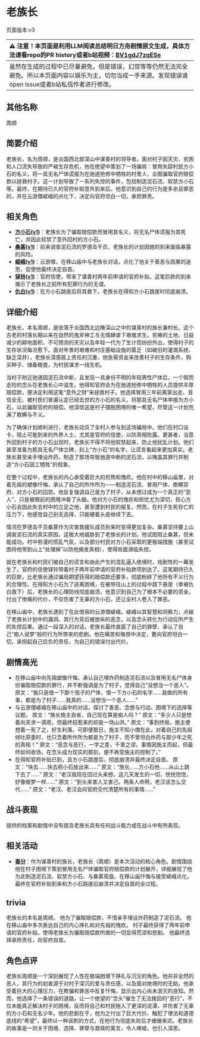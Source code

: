 # 老族长
页面版本:v3
 

| :warning: 注意！本页面是利用LLM阅读总结明日方舟剧情原文生成，具体方法请看repo的PR history或者b站视频：[BV1gdJ7zqESe](https://www.bilibili.com/video/BV1gdJ7zqESe/)         |
|:----------------------------|
| 虽然在生成的过程中已尽量避免，但是错误，幻觉等等仍然无法完全避免。所以本页面内容以娱乐为主，切勿当成一手来源。发现错误请open issue或者b站私信作者进行修改。|



## 其他名称
周顺
## 简要介绍
老族长，名为周顺，是炎国西北部深山中谋善村的领导者。面对村子因天灾、贫困和人口流失导致的严峻生存危机，他在绝望中策划了一场骗局：冒用失踪村民方小石的名义，将一具无名尸体谎报为在驰道抢修中牺牲的村里人，企图骗取官府赔偿款以拯救村子。这一计划导致了一系列失控的事件，包括制造泥石流、软禁方小石等。最终，在期待已久的官府补贴意外到来后，他意识到自己的行为是多余且罪恶的，并在云游僧嵯峨的点化下，决定向官府坦白一切，承担罪责。
## 相关角色
-   **[方小石](extended_char_fang_xiao_shi.md)([v1](../chars/extended_char_fang_xiao_shi.md))**：老族长为了骗取赔偿款而冒用其名义，将无名尸体谎报为其死亡，并因此软禁了意外回村的方小石。
-   **[桑葚](char_473_mberry.md)([v1](../chars/char_473_mberry.md))**：前来调查泥石流的罗德岛干员，老族长的计划因她的到来面临暴露的风险。
-   **[嵯峨](char_362_saga.md)([v1](../chars/char_362_saga.md))**：云游僧，在移山庙中与老族长对话，点化了他关于善恶与因果的迷思，促使他最终决定自首。
-   **[铎铃](char_4083_chimes.md)([v1](../chars/char_4083_chimes.md))**：官府信使，带来了谋善村两年前申请的官府补贴，这笔巨款的到来揭示了老族长之前所有犯罪行为的无谓。
-   **[仇白](char_4082_qiubai.md)([v1](../chars/char_4082_qiubai.md))**：在方小石跳崖后将其救下，老族长在得知方小石跳崖时彻底崩溃。
## 详细介绍
老族长，本名周顺，是坐落于炎国西北边陲深山之中的谋善村的族长兼村长。这个古老的村落长期以来在自然的鬼斧神工与无情肆虐下艰难求生。贫瘠的土地、日益减少的耕地面积、不可预测的天灾以及年轻一代为了生计而纷纷外出，使得村子的生存状况每况愈下。面对年景的艰难和村庄基础设施的匮乏（如破旧的灌溉系统、缺乏深井），老族长深感肩上责任的沉重，他急需资金来改善村子的生存条件，购买种子、储备粮食，为村民谋求一线生机。

当村子附近驰道因泥石流中断，且发现一具身份不明的年轻男性尸体后，一个铤而走险的念头在老族长心中滋生。他得知官府会为在驰道抢修中牺牲的人员提供丰厚赔偿款，便决定利用这笔“意外之财”来拯救村子。他选择冒用三年前离家出走、音信全无、被村民们普遍认定已经去世的方小石的名义，将那具无名尸体申报为方小石，以此骗取官府的赔偿。他深信这是村子摆脱困境的唯一希望，尽管这一计划充满了欺瞒与不义。

为了确保计划顺利进行，老族长动员了全村人参与到这场骗局中。他们在村口设卡，阻止可能到来的外界人士，尤其是官府的信使，以防真相败露。更甚者，当意外回到村子的方小石出现时，老族长不得不将他软禁起来，防止他扰乱计划。他们甚至准备为那具无名尸体立碑，刻上“方小石”的名字，让谎言看起来更加真实。老族长甚至亲手埋设炸药，制造了那场导致驰道中断的泥石流，以掩盖其罪行并制造“方小石因工牺牲”的假象。

在整个过程中，老族长的内心承受着巨大的煎熬和愧疚。他在村中的移山庙里，对着先祖的塑像忏悔，承认了自己的所作所为——制造泥石流、冒用尸体、欺瞒官府、对方小石的囚禁。他反复强调自己是为了村子，从未想过成为一个真正的“恶人”，只是被眼前的困境冲昏了头脑。他对方小石的愧疚和担忧尤为深切，担心方小石会因此失去村中的立足之地，甚至遭到村民的报复。然而，在村子生死存亡的压力下，他感觉自己别无选择，只能硬着头皮继续下去。

情况在罗德岛干员桑葚作为灾害救援队成员到来时变得更加复杂。桑葚坚持要上山调查泥石流的真实原因，这极大地威胁到了老族长的计划。他试图阻止桑葚，但未能成功。村中弥漫的慌乱气氛，以及部分村民对方小石采取的更极端措施（甚至试图将他带到山上“处理掉”以防他揭发真相），使得局面濒临失控。

就在老族长和村民们被自己的谎言和由此产生的混乱逼入绝境时，戏剧性的一幕发生了。官府的信使铎铃带着村子两年前申请的官府补贴款项到达了。这笔期待已久的巨款，比老族长通过骗局期望获得的赔偿款还要多，彻底粉碎了他所有不义行为的合理性。在得知方小石为了逃离困境，在被带往山上的过程中跳下悬崖（幸被仇白救下）后，老族长的心理防线彻底崩溃。他意识到自己为了根本不必要的资金，付出了惨痛的代价，不仅伤害了无辜的方小石，还让全村人卷入了罪恶。

在移山庙中，老族长遇到了在此借宿的云游僧嵯峨。嵯峨以其智慧和洞察力，点破了老族长计划中的漏洞、其行为背后被放纵的恶念，以及念头转化为行动后所产生的失控后果。通过一段深入的对话，老族长最终直面了自己的罪孽，承认了自己“痴人说梦”般的行为所带来的悲剧。他在痛苦和悔恨中决定，要向官府坦白一切，承担起自己应负的责任，为自己的错误付出代价。
## 剧情高光
*   在移山庙中向先祖塑像忏悔，承认自己埋炸药制造泥石流以及冒用无名尸体身份骗取赔偿款的罪行，并不断强调是为了村子，觉得自己“没想当一个恶人”。
    原文：“我只是借一下那个孩子的尸体，借一下方小石的名字......我做的所有事，都是为了村子......我真的......没想当一个恶人......”
*   与云游僧嵯峨在移山庙中的对话，探讨了善恶、念想与行动、困境下的选择等议题。
    原文：“族长施主自省，自己现在算是痴人吗？”
    原文：“多少人只是想着向天求一滴雨，但最终招惹来的却是一场山洪。”
    原文：“事到终局，施主便想着一死了之，好生利落。可即便那日，施主不知小僧在此，对着自己的先祖倾吐原委时，也只念着所作所为都是为了村子，而不曾坦白炸药与那少年之死的真相！”
    原文：“恶念与恶行，一字之差，千里之谬。事情因施主而起，但最终如何收场，在念头成为现实的那刻，便不再受施主的控制了。”
*   在得知官府补贴已到，且方小石跳崖后，彻底崩溃并最终决定自首。
    原文：“快去......快去把小石放出来......”
    原文：“族长......方小石他......从山上跳下去了......”
    原文：“老汉我现在回过头来想，这几天发生的一切，恍恍惚惚，好像做梦一样......”
    原文：“到头来害人又害己。两条人命啊，老汉该怎么交代......”
    原文：“老汉、老汉会向官府交代清楚所有的事情......”
## 战斗表现
提供的档案和剧情中没有提及老族长具有任何战斗能力或在战斗中有所表现。
## 相关活动
-   **[春分](../stories/act14mini.md)**：作为谋善村的族长，老族长（周顺）是本次活动的核心角色。剧情围绕他在村子困境下策划冒用无名尸体骗取官府赔偿款的计划展开，详细展现了他为此制造泥石流、软禁方小石、与桑葚周旋、在移山庙忏悔与接受嵯峨点化，最终在官府补贴到来和方小石跳崖后崩溃并决定自首的全过程。
## trivia
老族长的本名是周顺。
他为了骗取赔偿款，不惜亲手埋设炸药制造了泥石流。
他在移山庙中多次表达自己的内心挣扎和对先祖的愧疚。
村子最终获得了两年前申请的官府补贴，使得老族长为骗取赔偿款所做的一切显得荒谬和悲剧。
他最终选择承担责任，向官府自首。
## 角色点评
老族长周顺是一个深刻展现了人性在极端困境下挣扎与沉沦的角色。他并非全然的恶人，其行为的初衷源于对村子深沉的爱与责任感，以及面对绝境时的无助。他承受着巨大的心理压力，在欺骗和罪恶中反复忏悔，显示出内心尚未泯灭的良知。然而，他选择了一条错误的道路，让一个绝望的“念头”催生了无法挽回的“恶行”，不仅未能真正解决村子的困境，反而将自己和村民拖入了更深的泥潭，并伤害了无辜的方小石和无名少年。他的悲剧在于，他为之付出了巨大代价、触犯了律法和道德底线的“希望”，最终以一种讽刺的方式，在他行为彻底失败后才姗姗来迟。老族长的故事是一则关于困境、选择、罪孽与救赎的寓言，令人唏嘘，也引人深思。